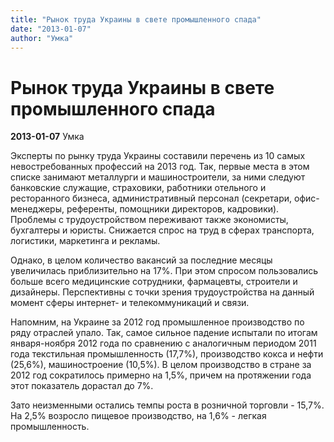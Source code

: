 ```yaml
---
title: "Рынок труда Украины в свете промышленного спада"
date: "2013-01-07"
author: "Умка"
---
```


# Рынок труда Украины в свете промышленного спада

**2013-01-07** Умка

Эксперты по рынку труда Украины составили перечень из 10 самых невостребованных профессий на 2013 год. Так, первые места в этом списке занимают металлурги и машиностроители, за ними следуют банковские служащие, страховики, работники отельного и ресторанного бизнеса, административный персонал (секретари, офис-менеджеры, референты, помощники директоров, кадровики). Проблемы с трудоустройством переживают также экономисты, бухгалтеры и юристы. Снижается спрос на труд в сферах транспорта, логистики, маркетинга и рекламы.

Однако, в целом количество вакансий за последние месяцы увеличилась приблизительно на 17%. При этом спросом пользовались больше всего медицинские сотрудники, фармацевты, строители и дизайнеры. Перспективны с точки зрения трудоустройства на данный момент сферы интернет- и телекоммуникаций и связи.

Напомним, на Украине за 2012 год промышленное производство по ряду отраслей упало. Так, самое сильное падение испытали по итогам января-ноября 2012 года по сравнению с аналогичным периодом 2011 года текстильная промышленность (17,7%), производство кокса и нефти (25,6%), машиностроение (10,5%). В целом производство в стране за 2012 год сократилось примерно на 1,5%, причем на протяжении года этот показатель дорастал до 7%.

Зато неизменными остались темпы роста в розничной торговли - 15,7%. На 2,5% возросло пищевое производство, на 1,6% - легкая промышленность.